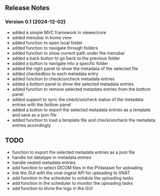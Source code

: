 ## Release Notes

### Version 0.1 (2024-12-02)
- added a simple MVC framework in viewer/core
- added menubar in home view
- added function to open local folder
- added function to navigate through folders
- added function to show current path under the menubar
- added a back button to go back to the previous folder
- added a button to navigate into a specific folder
- added the right panel to show the metadata of the selected file
- added checkedbox to each metadata entry
- added function to check/uncheck metadata entries
- added a bottom panel to show the selected metadata entries
- added function to remove selected metadata entries from the bottom panel
- added support to sync the check/uncheck status of the metadata entries with the bottom panel
- added a button to export the selected metadata entries as a template and save as a json file
- added function to load a template file and check/uncheck the metadata entries accordingly

## TODO
- function to export the selected metadata entries as a json file
- handle list datatype in metadata entries
- handle nested metadata entries
- add function to select DICOM files in the PVdataset for uploading
- link the GUI with the xnat-ingest API for uploading to XNAT
- add function in the scheduler to schdule the uploading tasks
- add function in the scheduler to monitor the uploading tasks
- add function to show the logs in the GUI